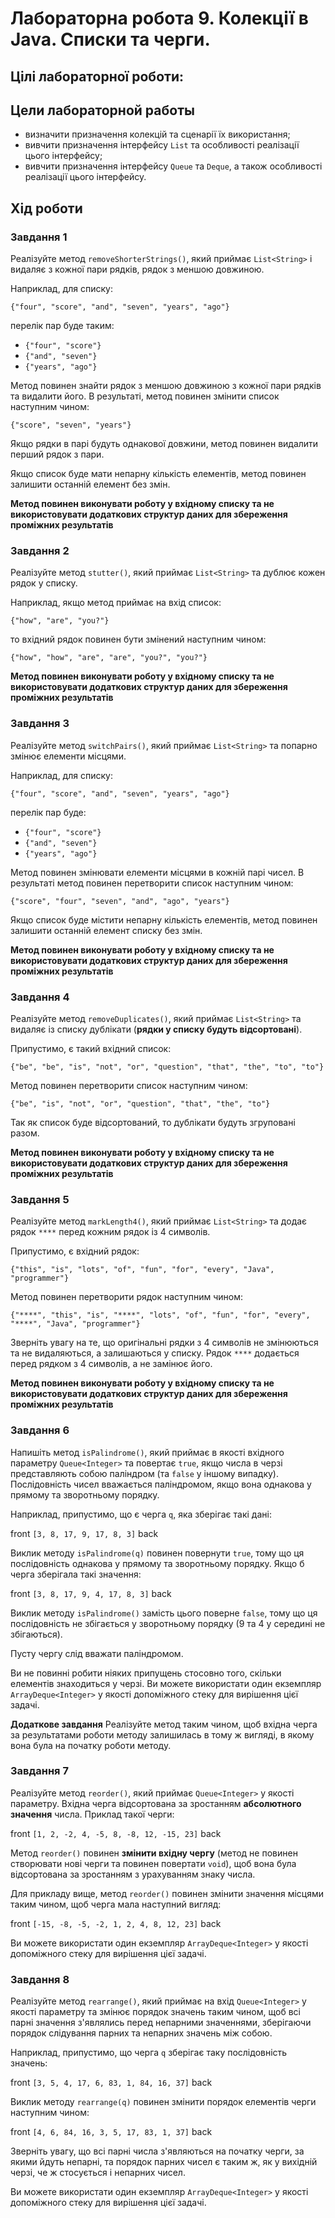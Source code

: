 # Лабораторна робота 9. Колекції в Java. Списки та черги.

## Цілі лабораторної роботи:

## Цели лабораторной работы

- визначити призначення колекцій та сценарії їх використання;
- вивчити призначення інтерфейсу `List` та особливості реалізації цього інтерфейсу;
- вивчити призначення інтерфейсу `Queue` та `Deque`, а також особливості реалізації цього інтерфейсу.

## Хід роботи

### Завдання 1

Реалізуйте метод `removeShorterStrings()`, який приймає `List<String>` і видаляє з кожної пари рядків, рядок з меншою довжиною.

Наприклад, для списку:

`{"four", "score", "and", "seven", "years", "ago"}`

перелік пар буде таким:

- `{"four", "score"}`
- `{"and", "seven"}`
- `{"years", "ago"}`

Метод повинен знайти рядок з меншою довжиною з кожної пари рядків та видалити його. В результаті, метод повинен змінити список наступним чином:

`{"score", "seven", "years"}`

Якщо рядки в парі будуть однакової довжини, метод повинен видалити перший рядок з пари.

Якщо список буде мати непарну кількість елементів, метод повинен залишити останній елемент без змін.

**Метод повинен виконувати роботу у вхідному списку та не використовувати додаткових структур даних для збереження проміжних результатів**

### Завдання 2

Реалізуйте метод `stutter()`, який приймає `List<String>` та дублює кожен рядок у списку.

Наприклад, якщо метод приймає на вхід список:

`{"how", "are", "you?"}`

то вхідний рядок повинен бути змінений наступним чином:

`{"how", "how", "are", "are", "you?", "you?"}`

**Метод повинен виконувати роботу у вхідному списку та не використовувати додаткових структур даних для збереження проміжних результатів**

### Завдання 3

Реалізуйте метод `switchPairs()`, який приймає `List<String>` та попарно змінює елементи місцями.

Наприклад, для списку:

`{"four", "score", "and", "seven", "years", "ago"}`

перелік пар буде:

- `{"four", "score"}`
- `{"and", "seven"}`
- `{"years", "ago"}`

Метод повинен змінювати елементи місцями в кожній парі чисел. В результаті метод повинен перетворити список наступним чином:

`{"score", "four", "seven", "and", "ago", "years"}`

Якщо список буде містити непарну кількість елементів, метод повинен залишити останній елемент списку без змін.

**Метод повинен виконувати роботу у вхідному списку та не використовувати додаткових структур даних для збереження проміжних результатів**

### Завдання 4

Реалізуйте метод `removeDuplicates()`, який приймає `List<String>` та видаляє із списку дублікати (**рядки у списку будуть відсортовані**).

Припустимо, є такий вхідний список:

`{"be", "be", "is", "not", "or", "question", "that", "the", "to", "to"}`

Метод повинен перетворити список наступним чином:

`{"be", "is", "not", "or", "question", "that", "the", "to"}`

Так як список буде відсортований, то дублікати будуть згруповані разом.

**Метод повинен виконувати роботу у вхідному списку та не використовувати додаткових структур даних для збереження проміжних результатів**

### Завдання 5

Реалізуйте метод `markLength4()`, який приймає `List<String>` та додає рядок `****` перед кожним рядок із 4 символів.

Припустимо, є вхідний рядок:

`{"this", "is", "lots", "of", "fun", "for", "every", "Java", "programmer"}`

Метод повинен перетворити рядок наступним чином:

`{"****", "this", "is", "****", "lots", "of", "fun", "for", "every", "****", "Java", "programmer"}`

Зверніть увагу на те, що оригінальні рядки з 4 символів не змінюються та не видаляються, а залишаються у списку. Рядок `****` додається перед рядком з 4 символів, а не замінює його.

**Метод повинен виконувати роботу у вхідному списку та не використовувати додаткових структур даних для збереження проміжних результатів**

### Завдання 6

Напишіть метод `isPalindrome()`, який приймає в якості вхідного параметру `Queue<Integer>` та повертає `true`, якщо числа в черзі представляють собою паліндром (та `false` у іншому випадку). Послідовність чисел вважається паліндромом, якщо вона однакова у прямому та зворотньому порядку.

Наприклад, припустимо, що є черга `q`, яка зберігає такі дані:

front `[3, 8, 17, 9, 17, 8, 3]` back

Виклик методу `isPalindrome(q)` повинен повернути `true`, тому що ця послідовність однакова у прямому та зворотньому порядку. Якщо б черга зберігала такі значення:

front `[3, 8, 17, 9, 4, 17, 8, 3]` back

Виклик методу `isPalindrome()` замість цього поверне `false`, тому що ця послідовність не збігається у зворотньому порядку (9 та 4 у середині не збігаються).

Пусту чергу слід вважати паліндромом.

Ви не повинні робити ніяких припущень стосовно того, скільки елементів знаходиться у черзі. Ви можете використати один екземпляр `ArrayDeque<Integer>` у якості допоміжного стеку для вирішення цієї задачі.

**Додаткове завдання** Реалізуйте метод таким чином, щоб вхідна черга за результатами роботи методу залишилась в тому ж вигляді, в якому вона була на початку роботи методу.

### Завдання 7

Реалізуйте метод `reorder()`, який приймає `Queue<Integer>` у якості параметру. Вхідна черга відсортована за зростанням **абсолютного значення** числа. Приклад такої черги:

front `[1, 2, -2, 4, -5, 8, -8, 12, -15, 23]` back

Метод `reorder()` повинен **змінити вхідну чергу** (метод не повинен створювати нові черги та повинен повертати `void`), щоб вона була відсортована за зростанням з урахуванням знаку числа.

Для прикладу вище, метод `reorder()` повинен змінити значення місцями таким чином, щоб черга мала наступний вигляд:

front `[-15, -8, -5, -2, 1, 2, 4, 8, 12, 23]` back

Ви можете використати один екземпляр `ArrayDeque<Integer>` у якості допоміжного стеку для вирішення цієї задачі.

### Завдання 8

Реалізуйте метод `rearrange()`, який приймає на вхід `Queue<Integer>` у якості параметру та змінює порядок значень таким чином, щоб всі парні значення з'являлись перед непарними значеннями, зберігаючи порядок слідування парних та непарних значень між собою.

Наприклад, припустимо, що черга `q` зберігає таку послідовність значень:

front `[3, 5, 4, 17, 6, 83, 1, 84, 16, 37]` back

Виклик методу `rearrange(q)` повинен змінити порядок елементів черги наступним чином:

front `[4, 6, 84, 16, 3, 5, 17, 83, 1, 37]` back

Зверніть увагу, що всі парні числа з'являються на початку черги, за якими йдуть непарні, та порядок парних чисел є таким ж, як у вихідній черзі, че ж стосується і непарних чисел.

Ви можете використати один екземпляр `ArrayDeque<Integer>` у якості допоміжного стеку для вирішення цієї задачі.
